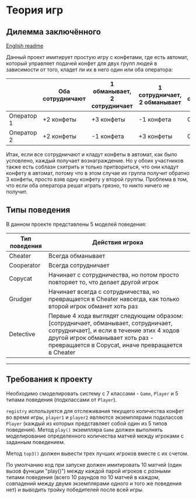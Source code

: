 # Теория игр
## Дилемма заключённого

[English readme](./README.md)

Данный проект имитирует простую игру с конфетами, где есть автомат, который
управляет подачей конфет для двух групп людей в зависимости от того, кладет ли их
в него один или оба оператора:

|  | Оба сотрудничают | 1 обманывает, 2 сотрудничает | 1 сотрудничает, 2 обманывает | Оба обманывают |
|------------|----------|----------|----------|---------|
| Оператор 1 | +2 конфеты | +3 конфеты | -1 конфета | 0 конфет |
| Оператор 2 | +2 конфеты | -1 конфета | +3 конфеты | 0 конфет |

Итак, если все сотрудничают и кладут конфеты в автомат, как было условлено,
каждый получает вознаграждение. Но у обоих участников также есть соблазн
схитрить и только притвориться, что они кладут конфету в автомат, потому что в этом случае
их группа получит обратно 3 конфеты, просто взяв одну конфету у второй
группы. Проблема в том, что если оба оператора решат играть грязно, то никто
ничего не получит.

## Типы поведения

В данном проекте представлены 5 моделей поведения:

| Тип поведения | Действия игрока                                                                                                                                                                                         |
|---------------|--------------------------------------------------------------------------------------------------------------------------------------------------------------------------------------------------------|
| Cheater       | Всегда обманывает                                                                                                                                                                                          |
| Cooperator    | Всегда сотрудничает                                                                                                                                                                                      |
| Copycat       | Начинает с сотрудничества, но потом просто повторяет то, что делает другой игрок                                                                                                                      |
| Grudger       | Начинает всегда с сотрудничества, но превращается в Cheater навсегда, как только второй игрок обманет хоть раз                                                                                                         |
| Detective     | Первые 4 хода выглядят следующим образом: [сотрудничает, обманывает, сотрудничает, сотрудничает], и если в течение этих 4 ходов другой игрок обманывает хоть раз - превращается в Copycat, иначе превращается в Cheater  |

-----

## Требования к проекту

Необходимо смоделировать систему с 7
классами - `Game`, `Player` и 5 типами поведения (подклассами от `Player`).

`registry` используется для отслеживания текущего количества конфет
во время игры, `player1` и `player2` являются экземплярами
подклассов `Player` (каждый из которых представляет собой один из 5 типов поведения).
Метод `play()` экземпляра `Game` должен выполнять моделирование
определенного количества матчей между игроками с заданным поведением.

Метод `top3()` должен вывести трех лучших игроков
вместе с их счетом.

По умолчанию код при запуске должен имитировать 10 матчей (один вызов
функции "play()") между каждой парой игроков с *разными*
типами поведения (всего 10 раундов по 10 матчей в каждом, совпадений между двумя
экземплярами одного и того же поведения нет) и выводить тройку победителей после
всей игры.
